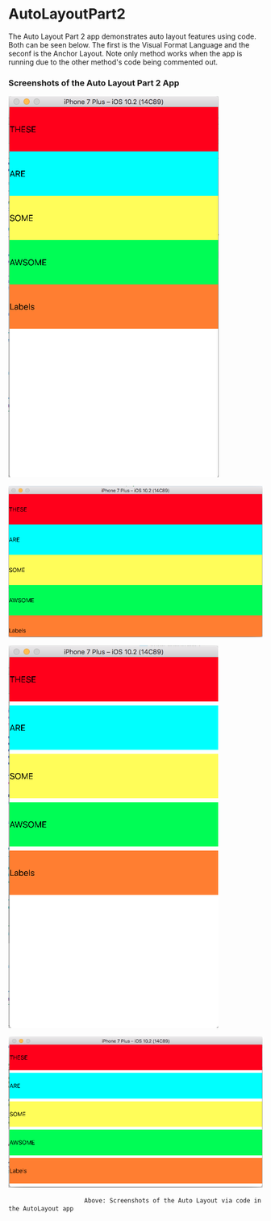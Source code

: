 # AutoLayoutPart2

The Auto Layout Part 2 app demonstrates auto layout features using code. Both can be seen below. The first is the Visual Format Language and the seconf is the Anchor Layout. Note only method works when the app is running due to the other method's code being commented out. 

### Screenshots of the Auto Layout Part 2 App

![](AppScreenShots/LabelsUsingAnchorLayout_1.png)

![](AppScreenShots/LabelsUsingAnchorLayout_2.png)

![](AppScreenShots/LabelsUsingVisualFormatLanguage_1.png)

![](AppScreenShots/LabelsUsingVisualFormatLanguage_2.png)

                         Above: Screenshots of the Auto Layout via code in the AutoLayout app


